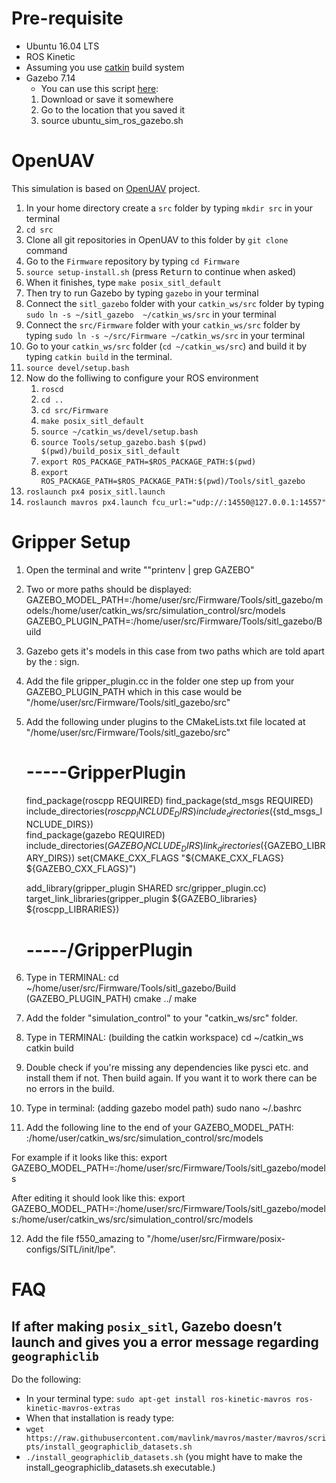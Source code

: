 # Pre-requisite #
* Ubuntu 16.04 LTS
* ROS Kinetic
* Assuming you use [catkin](http://wiki.ros.org/catkin) build system
* Gazebo 7.14 
  * You can use this script [here](https://raw.githubusercontent.com/PX4/Devguide/master/build_scripts/ubuntu_sim_ros_gazebo.sh):
   1. Download or save it somewhere
   2. Go to the location that you saved it
   3. source ubuntu_sim_ros_gazebo.sh
# OpenUAV #
This simulation is based on [OpenUAV](https://github.com/Open-UAV) project.
1. In your home directory create a `src` folder by typing `mkdir src` in your terminal
2. `cd src`
3. Clone all git repositories in OpenUAV to this folder by `git clone` command
4. Go to the `Firmware` repository by typing `cd Firmware`
5. `source setup-install.sh` (press <kbd>Return</kbd> to continue when asked)
6. When it finishes, type `make posix_sitl_default`
7. Then try to run Gazebo by typing `gazebo` in your terminal
8. Connect the `sitl_gazebo` folder with your `catkin_ws/src` folder by typing `sudo ln -s ~/sitl_gazebo  ~/catkin_ws/src` in your terminal
9. Connect the `src/Firmware` folder with your `catkin_ws/src` folder by typing `sudo ln -s ~/src/Firmware ~/catkin_ws/src` in your terminal
10. Go to your `catkin_ws/src` folder (`cd ~/catkin_ws/src`) and build it by typing `catkin build` in the terminal.
11. `source devel/setup.bash`
12. Now do the folliwing to configure your ROS environment
    1. `roscd`
    2. `cd ..`
    3. `cd src/Firmware`
    4. `make posix_sitl_default`
    5. `source ~/catkin_ws/devel/setup.bash`
    6. `source Tools/setup_gazebo.bash $(pwd) $(pwd)/build_posix_sitl_default`
    7. `export ROS_PACKAGE_PATH=$ROS_PACKAGE_PATH:$(pwd)`
    8. `export ROS_PACKAGE_PATH=$ROS_PACKAGE_PATH:$(pwd)/Tools/sitl_gazebo`
13. `roslaunch px4 posix_sitl.launch`
14. `roslaunch mavros px4.launch fcu_url:="udp://:14550@127.0.0.1:14557"`

# Gripper Setup #

1. Open the terminal and write ""printenv | grep GAZEBO"

2. Two or more paths should be displayed:
   GAZEBO_MODEL_PATH=:/home/user/src/Firmware/Tools/sitl_gazebo/models:/home/user/catkin_ws/src/simulation_control/src/models
   GAZEBO_PLUGIN_PATH=:/home/user/src/Firmware/Tools/sitl_gazebo/Build

3. Gazebo gets it's models in this case from two paths which are told apart by the : sign.

4. Add the file gripper_plugin.cc in the folder one step up from your GAZEBO_PLUGIN_PATH which in this case would be "/home/user/src/Firmware/Tools/sitl_gazebo/src"

5. Add the following under plugins to the CMakeLists.txt file located at "/home/user/src/Firmware/Tools/sitl_gazebo/src"
	# -----GripperPlugin
	find_package(roscpp REQUIRED)
	find_package(std_msgs REQUIRED)
	include_directories(${roscpp_INCLUDE_DIRS})
	include_directories(${std_msgs_INCLUDE_DIRS})	
	find_package(gazebo REQUIRED)
	include_directories(${GAZEBO_INCLUDE_DIRS})
	link_directories(${GAZEBO_LIBRARY_DIRS})
	set(CMAKE_CXX_FLAGS "${CMAKE_CXX_FLAGS} ${GAZEBO_CXX_FLAGS}")

	add_library(gripper_plugin SHARED src/gripper_plugin.cc)
	target_link_libraries(gripper_plugin ${GAZEBO_libraries} ${roscpp_LIBRARIES})
	# -----/GripperPlugin

6. Type in TERMINAL:
	cd ~/home/user/src/Firmware/Tools/sitl_gazebo/Build  (GAZEBO_PLUGIN_PATH)
	cmake ../
	make

7. Add the folder "simulation_control" to your "catkin_ws/src" folder.

8. Type in TERMINAL: (building the catkin workspace)
	cd ~/catkin_ws
	catkin build

9. Double check if you're missing any dependencies like pysci etc. and install them if not. Then build again.
   If you want it to work there can be no errors in the build.

10. Type in terminal: (adding gazebo model path)
	sudo nano ~/.bashrc

11. Add the following line to the end of your GAZEBO_MODEL_PATH:
	:/home/user/catkin_ws/src/simulation_control/src/models

   For example if it looks like this:
	export GAZEBO_MODEL_PATH=:/home/user/src/Firmware/Tools/sitl_gazebo/models

   After editing it should look like this:
	export GAZEBO_MODEL_PATH=:/home/user/src/Firmware/Tools/sitl_gazebo/models:/home/user/catkin_ws/src/simulation_control/src/models

12. Add the file f550_amazing to "/home/user/src/Firmware/posix-configs/SITL/init/lpe".


# FAQ #

 ## If after making `posix_sitl`, Gazebo doesn’t launch and gives you a error message regarding `geographiclib` ##
 Do the following:
  * In your terminal type:  `sudo apt-get install ros-kinetic-mavros ros-kinetic-mavros-extras`
  * When that installation is ready type: 
  * `wget https://raw.githubusercontent.com/mavlink/mavros/master/mavros/scripts/install_geographiclib_datasets.sh`
  * `./install_geographiclib_datasets.sh` (you might have to make the install_geographiclib_datasets.sh executable.)
